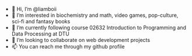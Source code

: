 - 👋 Hi, I’m @liamboii
- 👀 I’m interested in biochemistry and math, video games, pop-culture, sci-fi and fantasy books
- 🌱 I’m currently following course 02632 Introduction to Programming and Data Processing at DTU
- 💞️ I’m looking to collaborate on web development projects
- 📫 You can reach me through my github profile

<!---
liamboii/liamboii is a ✨ special ✨ repository because its `README.md` (this file) appears on your GitHub profile.
You can click the Preview link to take a look at your changes.
--->
